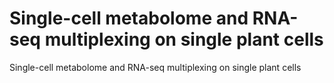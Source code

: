 # Single-cell metabolome and RNA-seq multiplexing on single plant cells
Single-cell metabolome and RNA-seq multiplexing on single plant cells
